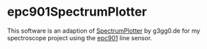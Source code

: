 # epc901SpectrumPlotter

This software is an adaption of [SpectrumPlotter](https://github.com/g3gg0/SpectrumPlotter) by g3gg0.de for my spectroscope project using the [epc901](https://github.com/astuder/epc901) line sensor.
